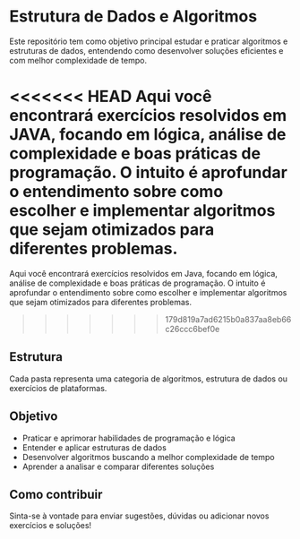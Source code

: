
# Estrutura de Dados e Algoritmos

Este repositório tem como objetivo principal estudar e praticar algoritmos e estruturas de dados, entendendo como desenvolver soluções eficientes e com melhor complexidade de tempo.

<<<<<<< HEAD
Aqui você encontrará exercícios resolvidos em **JAVA**, focando em lógica, análise de complexidade e boas práticas de programação. O intuito é aprofundar o entendimento sobre como escolher e implementar algoritmos que sejam otimizados para diferentes problemas.
=======
Aqui você encontrará exercícios resolvidos em Java, focando em lógica, análise de complexidade e boas práticas de programação. O intuito é aprofundar o entendimento sobre como escolher e implementar algoritmos que sejam otimizados para diferentes problemas.
>>>>>>> 179d819a7ad6215b0a837aa8eb66c26ccc6bef0e

## Estrutura
Cada pasta representa uma categoria de algoritmos, estrutura de dados ou exercícios de plataformas. 

## Objetivo
- Praticar e aprimorar habilidades de programação e lógica
- Entender e aplicar estruturas de dados
- Desenvolver algoritmos buscando a melhor complexidade de tempo
- Aprender a analisar e comparar diferentes soluções

## Como contribuir
Sinta-se à vontade para enviar sugestões, dúvidas ou adicionar novos exercícios e soluções!